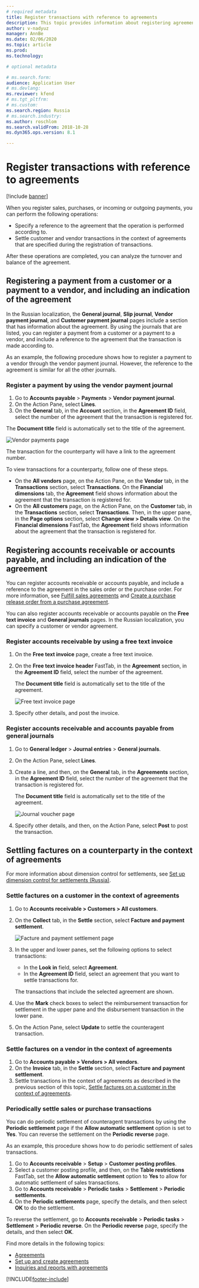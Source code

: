 ```yaml
---
# required metadata
title: Register transactions with reference to agreements 
description: This topic provides information about registering agreements transactions.
author: v-nadyuz
manager: AnnBe
ms.date: 02/06/2020
ms.topic: article
ms.prod: 
ms.technology: 

# optional metadata

# ms.search.form:  
audience: Application User
# ms.devlang: 
ms.reviewer: kfend
# ms.tgt_pltfrm: 
# ms.custom: 
ms.search.region: Russia
# ms.search.industry: 
ms.author: roschlom
ms.search.validFrom: 2018-10-28
ms.dyn365.ops.version: 8.1

---
```


# Register transactions with reference to agreements
[!include [banner](../includes/banner.md)]

When you register sales, purchases, or incoming or outgoing payments, you can perform the following operations:

- Specify a reference to the agreement that the operation is performed according to.
- Settle customer and vendor transactions in the context of agreements that are specified during the registration of transactions.

After these operations are completed, you can analyze the turnover and balance of the agreement.

## Registering a payment from a customer or a payment to a vendor, and including an indication of the agreement

In the Russian localization, the **General journal**, **Slip journal**, **Vendor payment journal**, and **Customer payment journal** pages include a section that has information about the agreement. By using the journals that are listed, you can register a payment from a customer or a payment to a vendor, and include a reference to the agreement that the transaction is made according to.

As an example, the following procedure shows how to register a payment to a vendor through the vendor payment journal. However, the reference to the agreement is similar for all the other journals.

### Register a payment by using the vendor payment journal

1. Go to **Accounts payable** \> **Payments** \> **Vendor payment journal**.
2. On the Action Pane, select **Lines**.
3. On the **General** tab, in the **Account** section, in the **Agreement ID** field, select the number of the agreement that the transaction is registered for.

The **Document title** field is automatically set to the title of the agreement.

![Vendor payments page](media/10_Vendor_payments.png)

The transaction for the counterparty will have a link to the agreement number.

To view transactions for a counterparty, follow one of these steps.

   - On the **All vendors** page, on the Action Pane, on the **Vendor** tab, in the **Transactions** section, select **Transactions**. On the **Financial dimensions** tab, the **Agreement** field shows information about the agreement that the transaction is registered for.
   -  On the **All customers** page, on the Action Pane, on the **Customer** tab, in the **Transactions** section, select **Transactions**. Then, in the upper pane, in the **Page options** section, select **Change view \> Details view**. On the **Financial dimensions** FastTab, the **Agreement** field shows information about the agreement that the transaction is registered for.

## Registering accounts receivable or accounts payable, and including an indication of the agreement

You can register accounts receivable or accounts payable, and include a reference to the agreement in the sales order or the purchase order. For more information, see [Fulfill sales agreements](../../supply-chain/sales-marketing/tasks/fulfill-sales-agreements.md) and [Create a purchase release order from a purchase agreement](../../supply-chain/procurement/tasks/create-purchase-release-order-purchase-agreement.md).

You can also register accounts receivable or accounts payable on the **Free text invoice** and **General journals** pages. In the Russian localization, you can specify a customer or vendor agreement.

### Register accounts receivable by using a free text invoice

1. On the **Free text invoice** page, create a free text invoice.
2. On the **Free text invoice header** FastTab, in the **Agreement** section, in the **Agreement ID** field, select the number of the agreement.

    The **Document title** field is automatically set to the title of the agreement.

    ![Free text invoice page](media/11_Free_text_invoice.png)

3. Specify other details, and post the invoice.

### Register accounts receivable and accounts payable from general journals

1. Go to **General ledger** \> **Journal entries** \> **General journals**.
2. On the Action Pane, select **Lines**.
3. Create a line, and then, on the **General** tab, in the **Agreements** section, in the **Agreement ID** field, select the number of the agreement that the transaction is registered for.

    The **Document title** field is automatically set to the title of the agreement.

    ![Journal voucher page](media/12_Journal_voucher.png)

4. Specify other details, and then, on the Action Pane, select **Post** to post the transaction.

## Settling factures on a counterparty in the context of agreements

For more information about dimension control for settlements, see [Set up dimension control for settlements (Russia)](rus-transactions-settlement-date.md).

### <a name="settle-factures-customer-agreements"></a>Settle factures on a customer in the context of agreements

1. Go to **Accounts receivable \> Customers \> All customers**.
2. On the **Collect** tab, in the **Settle** section, select **Facture and payment settlement**.

    ![Facture and payment settlement page](media/13_Facture_and_payment_settlement.png)

3. In the upper and lower panes, set the following options to select transactions:

   - In the **Look in** field, select **Agreement**.
    - In the **Agreement ID** field, select an agreement that you want to settle transactions for.
    
    The transactions that include the selected agreement are shown.

4. Use the **Mark** check boxes to select the reimbursement transaction for settlement in the upper pane and the disbursement transaction in the lower pane.
5. On the Action Pane, select **Update** to settle the counteragent transaction.

### Settle factures on a vendor in the context of agreements

1. Go to **Accounts payable \> Vendors \> All vendors**.
2. On the **Invoice** tab, in the **Settle** section, select **Facture and payment settlement**.
3. Settle transactions in the context of agreements as described in the previous section of this topic, [Settle factures on a customer in the context of agreements](#settle-factures-customer-agreements).

### Periodically settle sales or purchase transactions

You can do periodic settlement of counteragent transactions by using the **Periodic settlement** page if the **Allow automatic settlement** option is set to **Yes**. You can reverse the settlement on the **Periodic reverse** page.

As an example, this procedure shows how to do periodic settlement of sales transactions.

1. Go to **Accounts receivable** \> **Setup** \> **Customer posting profiles**.
2. Select a customer posting profile, and then, on the **Table restrictions** FastTab, set the **Allow automatic settlement** option to **Yes** to allow for automatic settlement of sales transactions.
3. Go to **Accounts receivable** \> **Periodic tasks** \> **Settlement** \> **Periodic settlements**.
4. On the **Periodic settlements** page, specify the details, and then select **OK** to do the settlement.

To reverse the settlement, go to **Accounts receivable** \> **Periodic tasks** \> **Settlement** \> **Periodic reverse**. On the **Periodic reverse** page, specify the details, and then select **OK**.

Find more details in the following topics:

- [Agreements](rus-agreements.md)
- [Set up and create agreements](rus-set-up-and-create-agreements.md)
- [Inquiries and reports with agreements](rus-inquiries-reports-agreements.md)


[!INCLUDE[footer-include](../../includes/footer-banner.md)]
